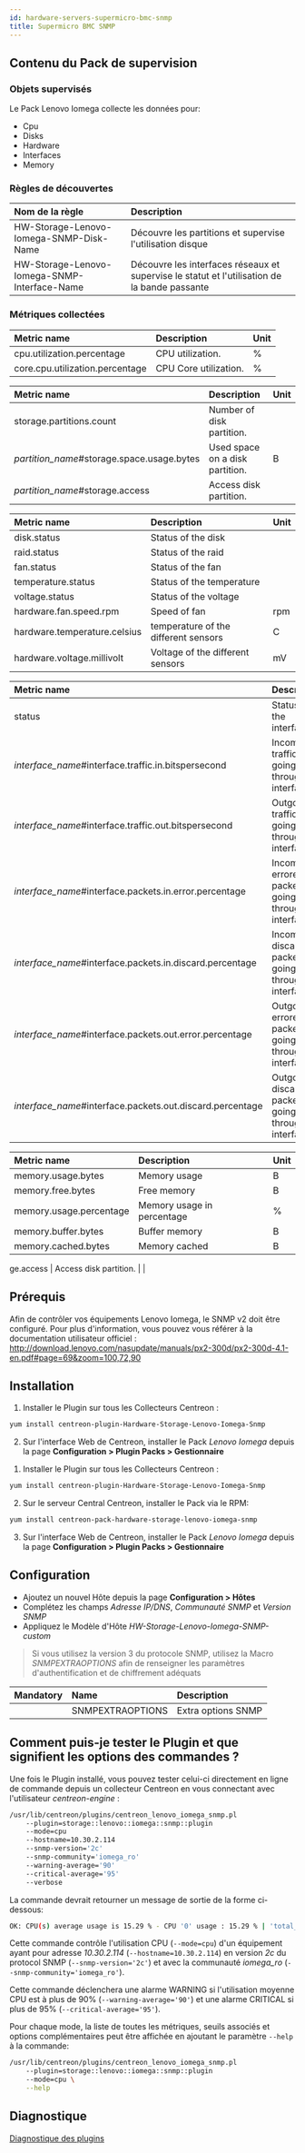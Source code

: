```yaml
---
id: hardware-servers-supermicro-bmc-snmp
title: Supermicro BMC SNMP
---
```


## Contenu du Pack de supervision

### Objets supervisés

Le Pack Lenovo Iomega collecte les données pour:
* Cpu
* Disks
* Hardware
* Interfaces
* Memory


### Règles de découvertes

<!--DOCUSAURUS_CODE_TABS-->

<!--Services-->

| Nom de la règle                               | Description                                                                                  |
| :-------------------------------------------- | :------------------------------------------------------------------------------------------- |
| HW-Storage-Lenovo-Iomega-SNMP-Disk-Name       | Découvre les partitions et supervise l'utilisation disque                                    |
| HW-Storage-Lenovo-Iomega-SNMP-Interface-Name  | Découvre les interfaces réseaux et supervise le statut et l'utilisation de la bande passante |

<!--END_DOCUSAURUS_CODE_TABS-->

### Métriques collectées 

<!--DOCUSAURUS_CODE_TABS-->

<!--Cpu-->

| Metric name                      | Description           | Unit |
| :------------------------------- | :-------------------- |:---- |
| cpu.utilization.percentage       | CPU utilization.      | %    |
| core.cpu.utilization.percentage  | CPU Core utilization. | %    |

<!--Disks-->                                                        

| Metric name                                  | Description                     | Unit  |
| :------------------------------------------- | :------------------------------ |:----- |
| storage.partitions.count                     | Number of disk partition.       |       |
| *partition\_name*\#storage.space.usage.bytes | Used space on a disk partition. | B     |
| *partition\_name*\#storage.access            | Access disk partition.          |       |

<!--Hardware-->

| Metric name                   | Description                               | Unit |
|:----------------------------- |:----------------------------------------- |:---- |
| disk.status                   | Status of the disk                        |      |
| raid.status                   | Status of the raid                        |      |
| fan.status                    | Status of the fan                         |      |
| temperature.status            | Status of the temperature                 |      |
| voltage.status                | Status of the voltage                     |      |
| hardware.fan.speed.rpm        | Speed of fan                              | rpm  |
| hardware.temperature.celsius  | temperature of the different sensors      | C    |
| hardware.voltage.millivolt    | Voltage of the different sensors          | mV   |

<!--Interfaces-->

| Metric name                                                 | Description                                             | Unit |
|:----------------------------------------------------------- |:------------------------------------------------------- |:---- |
| status                                                      | Status of the interface                                 |      |
| *interface\_name*\#interface.traffic.in.bitspersecond       | Incoming traffic going through the interface.           | b/s  |
| *interface\_name*\#interface.traffic.out.bitspersecond      | Outgoing traffic going through the interface.           | b/s  |
| *interface\_name*\#interface.packets.in.error.percentage    | Incoming errored packets going through the interface.   | %    |
| *interface\_name*\#interface.packets.in.discard.percentage  | Incoming discarded packets going through the interface. | %    |
| *interface\_name*\#interface.packets.out.error.percentage   | Outgoing errored packets going through the interface.   | %    |
| *interface\_name*\#interface.packets.out.discard.percentage | Outgoing discarded packets going through the interface. | %    |

<!--Memory-->

| Metric name              | Description                | Unit |
| :----------------------- | :------------------------- |:---- |
| memory.usage.bytes       | Memory usage               | B    |
| memory.free.bytes        | Free memory                | B    |
| memory.usage.percentage  | Memory usage in percentage | %    |
| memory.buffer.bytes      | Buffer memory              | B    |  
| memory.cached.bytes      | Memory cached              | B    |  

<!--END_DOCUSAURUS_CODE_TABS-->ge.access            | Access disk partition.          |       |

<!--END_DOCUSAURUS_CODE_TABS-->

## Prérequis

Afin de contrôler vos équipements Lenovo Iomega, le SNMP v2 doit être configuré.
Pour plus d'information, vous pouvez vous référer à la documentation utilisateur officiel :
http://download.lenovo.com/nasupdate/manuals/px2-300d/px2-300d-4.1-en.pdf#page=69&zoom=100,72,90

## Installation

<!--DOCUSAURUS_CODE_TABS-->

<!--Online IMP Licence & IT-100 Editions-->

1. Installer le Plugin sur tous les Collecteurs Centreon :

```bash
yum install centreon-plugin-Hardware-Storage-Lenovo-Iomega-Snmp
```

2. Sur l'interface Web de Centreon, installer le Pack *Lenovo Iomega* depuis la page **Configuration > Plugin Packs > Gestionnaire**

<!--Offline IMP License-->

1. Installer le Plugin sur tous les Collecteurs Centreon :

```bash
yum install centreon-plugin-Hardware-Storage-Lenovo-Iomega-Snmp
```

2. Sur le serveur Central Centreon, installer le Pack via le RPM:

```bash
yum install centreon-pack-hardware-storage-lenovo-iomega-snmp
```

3. Sur l'interface Web de Centreon, installer le Pack *Lenovo Iomega* depuis la page **Configuration > Plugin Packs > Gestionnaire**

<!--END_DOCUSAURUS_CODE_TABS-->

## Configuration

* Ajoutez un nouvel Hôte depuis la page **Configuration > Hôtes**
* Complétez les champs *Adresse IP/DNS*, *Communauté SNMP* et *Version SNMP*
* Appliquez le Modèle d'Hôte *HW-Storage-Lenovo-Iomega-SNMP-custom*

> Si vous utilisez la version 3 du protocole SNMP, utilisez la Macro *SNMPEXTRAOPTIONS* afin de renseigner les paramètres
> d'authentification et de chiffrement adéquats

| Mandatory   | Name                    | Description                       |
| :---------- | :---------------------- | :---------------------------------|
|             | SNMPEXTRAOPTIONS        | Extra options SNMP                |


## Comment puis-je tester le Plugin et que signifient les options des commandes ?

Une fois le Plugin installé, vous pouvez tester celui-ci directement en ligne de commande depuis un collecteur Centreon en vous connectant avec l'utilisateur *centreon-engine* :

```bash
/usr/lib/centreon/plugins/centreon_lenovo_iomega_snmp.pl
    --plugin=storage::lenovo::iomega::snmp::plugin
    --mode=cpu
    --hostname=10.30.2.114
    --snmp-version='2c'
    --snmp-community='iomega_ro'
    --warning-average='90'
    --critical-average='95'
    --verbose
```

La commande devrait retourner un message de sortie de la forme ci-dessous:

```bash
OK: CPU(s) average usage is 15.29 % - CPU '0' usage : 15.29 % | 'total_cpu_avg'=15.29%;0:90;0:95;0;100 'cpu'=15.29%;;;0;100
```

Cette commande contrôle l'utilisation CPU (```--mode=cpu```) d'un équipement ayant pour adresse *10.30.2.114* (```--hostname=10.30.2.114```) 
en version *2c* du protocol SNMP (```--snmp-version='2c'```) et avec la communauté *iomega_ro* (```--snmp-community='iomega_ro'```).

Cette commande déclenchera une alarme WARNING si l'utilisation moyenne CPU est à plus de 90% (```--warning-average='90'```)
et une alarme CRITICAL si plus de 95% (```--critical-average='95'```).
 
Pour chaque mode, la liste de toutes les métriques, seuils associés et options complémentaires peut être affichée
en ajoutant le paramètre ```--help``` à la commande:

```bash
/usr/lib/centreon/plugins/centreon_lenovo_iomega_snmp.pl
    --plugin=storage::lenovo::iomega::snmp::plugin
    --mode=cpu \
    --help
```

## Diagnostique

[Diagnostique des plugins](../tutorials/troubleshooting-plugins.html)

